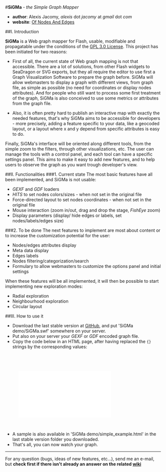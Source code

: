 #**SiGMa** - *the Simple Graph Mapper*

- **author**: Alexis Jacomy, *alexis* dot *jacomy* at *gmail* dot *com*
- **website**: [Of Nodes And Edges](http://www.ofnodesandedges.com)

##I. Introduction

**SiGMa** is a Web graph mapper for Flash, usable, modifiable and propagatable under the conditions of the [GPL 3.0 License](http://www.gnu.org/licenses/gpl.html "GPL 3.0 license"). This project has been initiated for two reasons:

* First of all, the current state of Web graph mapping is not that accessible. There are a lot of solutions, from other Flash widgets to SeaDragon or SVG exports, but they all require the editor to use first a Graph Visualization Software to prepare the graph before. SiGMa will allow webmasters to display a graph with different views, from graph file, as simple as possible (no need for coordinates or display nodes attributes). And for people who still want to process some first treatment of the graph, SiGMa is also conceived to use some metrics or attributes from the graph file.

* Also, it is often pretty hard to publish an interactive map with exactly the needed features, that's why SiGMa aims to be accessible for developers - more precisely, adding a feature specific to your data, like a geocoded layout, or a layout where x and y depend from specific attributes is easy to do.

Finally, SiGMa's interface will be oriented along different tools, from the simple zoom to the filters, through other visualizations, etc. The user can manage the tools with a control panel, and each tool can have a specific settings panel. This aims to make it easy to add new features, and to help users to observe the graph as you want trough developer's view.

##II. Functionalities
###1. Current state
The most basic features have all been implemented, and SiGMa is not usable:

* *GEXF* and *GDF* loaders
* *HITS* to set nodes colors/sizes - when not set in the original file
* Force-directed layout to set nodes coordinates - when not set in the original file
* Mouse interaction (zoom in/out, drag and drop the stage, *FishEye* zoom)
* Display parameters (display/ hide edges or labels, set nodes/labels/edges size)

###2. To be done
The next features to implement are most about content or to increase the customization potential for the user:

* Nodes/edges attributes display
* Meta data display
* Edges labels
* Nodes filtering/categorization/search
* Formulary to allow webmasters to customize the options panel and initial settings

When these features will be all implemented, it will then be possible to start implementing new exploration modes:
* Radial exploration
* Neighbourhood exploration
* Circular layout

##III. How to use it
* Download the last stable version at [GitHub](http://www.github.com/jacomyal/SiGMa/downloads), and put 'SiGMa demo/SiGMa.swf' somewhere on your server.
* Put also on your server your *GEXF* or *GDF* encoded graph file.
* Copy the code below in an HTML page, after having replaced the `{}` strings by the corresponding values:
<code>
      <object width="{width of SiGMa}" height="{height of SiGMa}" id="SiGMa">
      <param name="movie" value="{path of SiGMa.swf}?filePath={path of the graph}" />
      <param name="allowScriptAccess" value="always" />
      <embed src="{path of SiGMa.swf}?filePath={path of the graph}" allowScriptAccess="always" width="{width of SiGMa}" height="{height of SiGMa}">
      </embed>
      </object>
</code>

* A sample is also available in 'SiGMa demo/simple_example.html' in the last stable version folder you downloaded.
* That's all, you can now watch your graph.

* * * *

For any question (bugs, ideas of new features, etc...), send me an e-mail, but **check first if there isn't already an answer on the related [wiki](http://wiki.github.com/jacomyal/SiGMa/ "SiGMa GitHub wiki")**